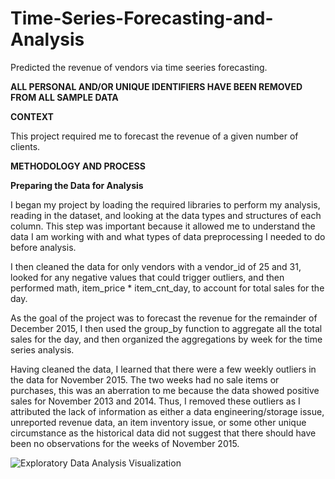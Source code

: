 # Time-Series-Forecasting-and-Analysis
Predicted the revenue of vendors via time seeries forecasting.  

**ALL PERSONAL AND/OR UNIQUE IDENTIFIERS HAVE BEEN REMOVED FROM ALL SAMPLE DATA**  


**CONTEXT**

This project required me to forecast the revenue of a given number of clients. 

**METHODOLOGY AND PROCESS**

**Preparing the Data for Analysis**

I began my project by loading the required libraries to perform my analysis, reading in the dataset, and looking at the data types and structures of each column. This step was important because it allowed me to understand the data I am working with and what types of data preprocessing I needed to do before analysis. 

I then cleaned the data for only vendors with a vendor_id of 25 and 31, looked for any negative values that could trigger outliers, and then performed math, item_price * item_cnt_day, to account for total sales for the day. 

As the goal of the project was to forecast the revenue for the remainder of December 2015, I then used the group_by function to aggregate all the total sales for the day, and then organized the aggregations by week for the time series analysis.  

Having cleaned the data, I learned that there were a few weekly outliers in the data for November 2015. The two weeks had no sale items or purchases, this was an aberration to me because the data showed positive sales for November 2013 and 2014. Thus, I removed these outliers as I attributed the lack of information as either a data engineering/storage issue, unreported revenue data, an item inventory issue, or some other unique circumstance as the historical data did not suggest that there should have been no observations for the weeks of November 2015. 

![Exploratory Data Analysis Visualization](https://github.com/artwang31/Time-Series-Forecasting-and-Analysis/blob/main/1%20EDA%20Plot.png)




